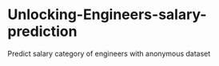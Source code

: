 # Unlocking-Engineers-salary-prediction
Predict salary category of engineers with anonymous dataset
